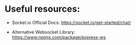 # Useful resources:

- Socket.io Official Docs: https://socket.io/get-started/chat/

- Alternative Websocket Library: https://www.npmjs.com/package/express-ws
